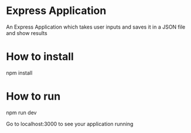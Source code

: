 # Express Application
  An Express Application which takes user inputs and saves it in a JSON file and show results

# How to install
  npm install

# How to run
  npm run dev


Go to localhost:3000 to see your application running
